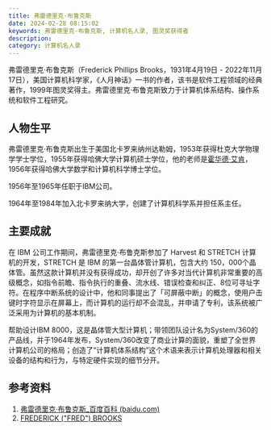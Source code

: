 ```yaml
---
title: 弗雷德里克·布鲁克斯
date: 2024-02-28 08:15:02
keywords: 弗雷德里克·布鲁克斯, 计算机名人录, 图灵奖获得者
description:
category: 计算机名人录
---
```


弗雷德里克·布鲁克斯（Frederick Phillips Brooks，1931年4月19日 - 2022年11月17日），美国计算机科学家，《人月神话》一书的作者，该书是软件工程领域的经典著作，1999年图灵奖得主。弗雷德里克·布鲁克斯致力于计算机体系结构、操作系统和软件工程研究。

## 人物生平

弗雷德里克·布鲁克斯出生于美国北卡罗来纳州达勒姆，1953年获得杜克大学物理学学士学位，1955年获得哈佛大学计算机硕士学位，他的老师是[霍华德·艾肯](http://www.edulinks.cn/2021/01/23/20210124-howard-aiken/)，1956年获得哈佛大学数学和计算机科学博士学位。

1956年至1965年任职于IBM公司。

1964年至1984年加入北卡罗来纳大学，创建了计算机科学系并担任系主任。

## 主要成就

在 IBM 公司工作期间，弗雷德里克·布鲁克斯参加了 Harvest 和 STRETCH 计算机的开发，STRETCH 是 IBM 的第一台晶体管计算机，包含大约 150，000个晶体管。虽然这款计算机并没有获得成功，却开创了许多对当代计算机非常重要的高级概念，如指令前瞻、指令执行的重叠、流水线、错误检查和纠正、8位可寻址字符。在程序中断系统的设计中，他和同事提出了「可屏蔽中断」的概念，使用户击键时字符显示在屏幕上，而计算机的运行却不会混乱，并申请了专利，该系统被广泛采用为计算机的基本机制。

帮助设计IBM 8000，这是晶体管大型计算机；带领团队设计名为System/360的产品线，并于1964年发布，System/360改变了商业计算的面貌，重塑了全世界计算机公司的格局；创造了“计算机体系结构”这个术语来表示计算机处理器和相关设备的结构和行为，与特定硬件实现的细节分开。

## 参考资料

1. [弗雷德里克·布鲁克斯_百度百科 (baidu.com)](https://baike.baidu.com/item/弗雷德里克·布鲁克斯/14124019)
2. [FREDERICK ("FRED") BROOKS](https://amturing.acm.org/award_winners/brooks_1002187.cfm)
